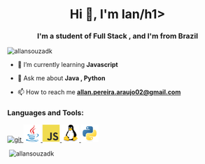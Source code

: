 <h1 align="center">Hi 👋, I'm Ian/h1>
<h3 align="center">I'm a student of Full Stack , and I'm from Brazil</h3>

<p align="left"> <img src="https://komarev.com/ghpvc/?username=allansouzadk&label=Profile%20views&color=0e75b6&style=flat" alt="allansouzadk" /> </p>

- 🌱 I’m currently learning **Javascript**

- 💬 Ask me about **Java , Python**

- 📫 How to reach me **allan.pereira.araujo02@gmail.com**


<h3 align="left">Languages and Tools:</h3>
<p align="left"> <a href="https://git-scm.com/" target="_blank"> <img src="https://www.vectorlogo.zone/logos/git-scm/git-scm-icon.svg" alt="git" width="40" height="40"/> </a> <a href="https://www.java.com" target="_blank"> <img src="https://raw.githubusercontent.com/devicons/devicon/master/icons/java/java-original.svg" alt="java" width="40" height="40"/> </a> <a href="https://developer.mozilla.org/en-US/docs/Web/JavaScript" target="_blank"> <img src="https://raw.githubusercontent.com/devicons/devicon/master/icons/javascript/javascript-original.svg" alt="javascript" width="40" height="40"/> </a> <a href="https://www.linux.org/" target="_blank"> <img src="https://raw.githubusercontent.com/devicons/devicon/master/icons/linux/linux-original.svg" alt="linux" width="40" height="40"/> </a> <a href="https://www.python.org" target="_blank"> <img src="https://raw.githubusercontent.com/devicons/devicon/master/icons/python/python-original.svg" alt="python" width="40" height="40"/> </a> </p>

<p>&nbsp;<img align="center" src="https://github-readme-stats.vercel.app/api?username=allansouzadk&show_icons=true&locale=en" alt="allansouzadk" /></p>
